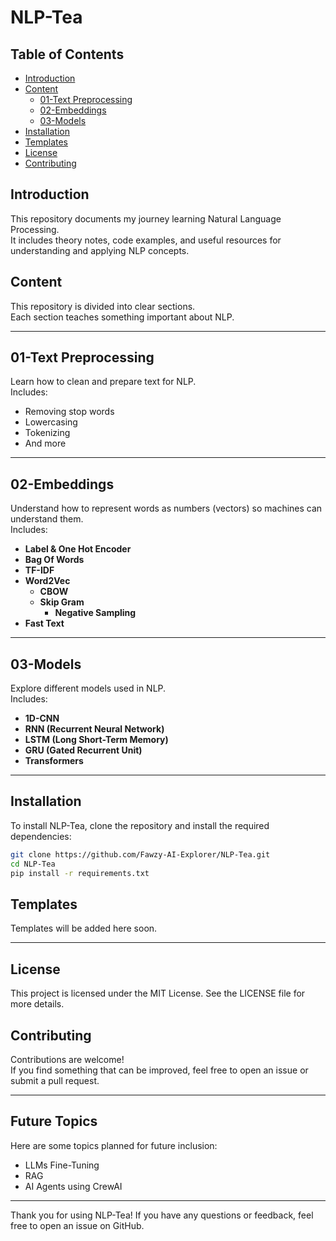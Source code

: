 # NLP-Tea 

## Table of Contents

- [Introduction](#introduction)
- [Content](#content)
  - [01-Text Preprocessing](#01-text-preprocessing)
  - [02-Embeddings](#02-embeddings)
  - [03-Models](#03-models)
- [Installation](#installation)
- [Templates](#templates)
- [License](#license)
- [Contributing](#contributing)

## Introduction

This repository documents my journey learning Natural Language Processing.  
It includes theory notes, code examples, and useful resources for understanding and applying NLP concepts.   

## Content

This repository is divided into clear sections.   
Each section teaches something important about NLP.   

---

## 01-Text Preprocessing

Learn how to clean and prepare text for NLP.  
Includes:   
- Removing stop words
- Lowercasing
- Tokenizing
- And more

---

## 02-Embeddings
 
Understand how to represent words as numbers (vectors) so machines can understand them.  
Includes:

- **Label & One Hot Encoder**
- **Bag Of Words**
- **TF-IDF**
- **Word2Vec**
   - **CBOW**
   - **Skip Gram**
     - **Negative Sampling**
- **Fast Text**

---

## 03-Models  
Explore different models used in NLP.   
Includes:

- **1D-CNN**
- **RNN (Recurrent Neural Network)**
- **LSTM (Long Short-Term Memory)**  
- **GRU (Gated Recurrent Unit)**  
- **Transformers**  

---

## Installation

To install NLP-Tea, clone the repository and install the required dependencies:

```sh
git clone https://github.com/Fawzy-AI-Explorer/NLP-Tea.git
cd NLP-Tea
pip install -r requirements.txt
```

## Templates

Templates will be added here soon.   

---

## License

This project is licensed under the MIT License. See the LICENSE file for more details.

## Contributing 

Contributions are welcome!               
If you find something that can be improved, feel free to open an issue or submit a pull request.

---

## Future Topics

Here are some topics planned for future inclusion:

- LLMs Fine-Tuning
- RAG
- AI Agents using CrewAI

---

Thank you for using NLP-Tea! If you have any questions or feedback, feel free to open an issue on GitHub.

